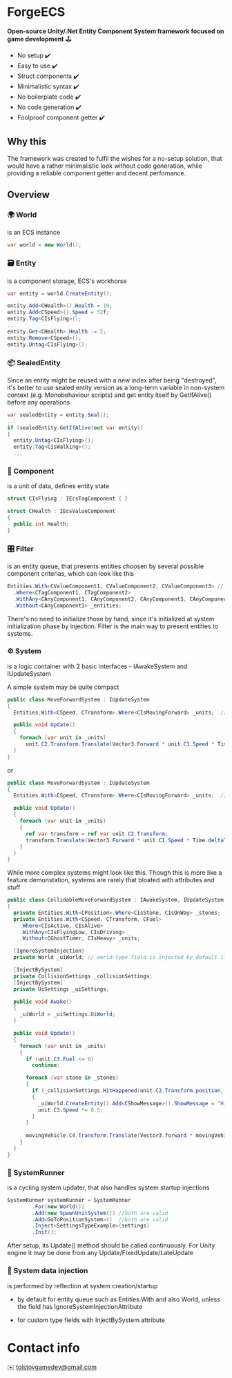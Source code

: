 # ForgeECS

<b>Open-source Unity/.Net Entity Component System framework focused on game development</b> 🕹️
* No setup ✔️
* Easy to use ✔️
* Struct components ✔️ 
* Minimalistic syntax ✔️
* No boilerplate code ✔️
* No code generation  ✔️
* Foolproof component getter ✔️

## Why this
The framework was created to fulfil the wishes for a no-setup solution, that would have a rather minimalistic look without code generation, while providing a reliable component getter and decent perfomance.
 
## Overview
### 🌍 World

is an ECS instance
```csharp
var world = new World();
```
### 🗃️ Entity
is a component storage, ECS's workhorse
```csharp
var entity = world.CreateEntity();

entity.Add<CHealth>().Health = 10;
entity.Add<CSpeed>().Speed = 32f;
entity.Tag<CIsFlying>();
...
entity.Get<CHealth>.Health -= 2;
entity.Remove<CSpeed>();
entity.Untag<CIsFlying>();
```

### 📦 SealedEntity

Since an entity might be reused with a new index after being "destroyed", it's better to use sealed entity version as a long-term variable in non-system context (e.g. Monobehaviour scripts) and get entity itself by GetIfAlive() before any operations
```csharp
var sealedEntity = entity.Seal();
...
if (sealedEntity.GetIfAlive(out var entity))
{
  entity.Untag<CIsFlying>();
  entity.Tag<CIsWalking>();
  ...
```

### 🛅 Component
is a unit of data, defines entity state
```csharp
struct CIsFlying : IEcsTagComponent { }

struct CHealth : IEcsValueComponent
{
  public int Health;
}
```

### 🎛️ Filter
is an entity queue, that presents entities choosen by several possible component criterias, which can look like this
```csharp
Entities.With<CValueComponent1, CValueComponent2, CValueComponent3> // prefix C is not necessary
  .Where<CTagComponent1, CTagComponent2>
  .WithAny<CAnyComponent1, CAnyComponent2, CAnyComponent3, CAnyComponent4>
  .Without<CAnyComponent1> _entities;
```
There's no need to initialize those by hand, since it's initialized at system initialization phase by injection.
Filter is the main way to present entities to systems.

### ⚙️ System
is a logic container with 2 basic interfaces - IAwakeSystem and IUpdateSystem

A simple system may be quite compact
```csharp
public class MoveForwardSystem : IUpdateSystem
{
  Entities.With<CSpeed, CTransform>.Where<CIsMovingForward> _units;  // initialization is handled by injection before system Awake call

  public void Update()
  {
    foreach (var unit in _units)
      unit.C2.Transform.Translate(Vector3.Forward * unit.C1.Speed * Time.deltaTime);  // C1 and C2 come from the components mentioned in With block, while also preventing possible ref break due to a storage displacement
  } 
}
```
or
```csharp
public class MoveForwardSystem : IUpdateSystem
{
  Entities.With<CSpeed, CTransform>.Where<CIsMovingForward> _units;  // initialization is handled by injection before system Awake call

  public void Update()
  {
    foreach (var unit in _units)
    {
      ref var transform = ref var unit.C2.Transform; 
      transform.Translate(Vector3.Forward * unit.C1.Speed * Time.deltaTime);  // low chance of breaking the ref if same type component is added to other entity between ref's assigment and usage
    }
  } 
}
```

While more complex systems might look like this. Though this is more like a feature demonstation, systems are rarely that bloated with attributes and stuff
```csharp
public class CollidableMoveForwardSystem : IAwakeSystem, IUpdateSystem
{
  private Entities.With<CPosition>.Where<CIsStone, CIsOnWay> _stones;
  private Entities.With<CSpeed, CTransform, CFuel>
    .Where<CIsActive, CIsAlive>
    .WithAny<CIsFlyingLow, CIsDriving>
    .Without<CGhostTimer, CIsHeavy> _units;

  [IgnoreSystemInjection]
  private World _uiWorld; // world-type field is injected by default if without the attribute

  [InjectBySystem]
  private CollisionSettings _collisionSettings;
  [InjectBySystem]
  private UiSettings _uiSettings;

  public void Awake()
  {
    _uiWorld = _uiSettings.UiWorld;
  }

  public void Update()
  {
    foreach (var unit in _units)
    {
      if (unit.C3.Fuel <= 0)
        continue;

      foreach (var stone in _stones)
      {
        if (_collisionSettings.HitHappened(unit.C2.Transform.position, stone.C1.Position))
        {
          _uiWorld.CreateEntity().Add<CShowMessage>().ShowMessage = "Hit a stone";
          unit.C3.Speed *= 0.5;
        }
      }
      
      movingVehicle.C4.Transform.Translate(Vector3.forward * movingVehicle.C3.Speed * Time.deltaTime);
    }
  }
}
```
### 🛵 SystemRunner
is a cycling system updater, that also handles system startup injections
```csharp
SystemRunner systemRunner = SystemRunner
        .For(new World())
        .Add(new SpawnUnitSystem()) //both are valid
        .Add<GoToPositionSystem>()  //both are valid
        .Inject<SettingsTypeExample>(settings)
        .Init();
```
After setup, its Update() method should be called continuously. For Unity engine it may be done from any Update/FixedUpdate/LateUpdate

### 🦟 System data injection
is performed by reflection at system creation/startup

* by default for entity queue such as Entities.With and also World, unless the field has IgnoreSystemInjectionAttribute

* for custom type fields with InjectBySystem attribute

# Contact info

✉️ tolstovgamedev@gmail.com
